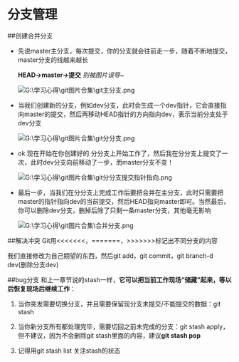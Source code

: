 # 分支管理
##创建合并分支
* 先说master主分支，每次提交，你的分支就会往前走一步，随着不断地提交，master分支的线越来越长

	**HEAD->master->提交**		*别被图片误导~*

	<img src="G:\学习心得\git图片合集\git主分支.png" alt="G:\学习心得\git图片合集\git主分支.png"  >

* 当我们创建新的分支，例如dev分支，此时会生成一个dev指针，它会直接指向master的提交，然后再移动HEAD指针的方向指向dev，表示当前分支处于dev分支

	<img src="G:\学习心得\git图片合集\git分分支.png" alt="G:\学习心得\git图片合集\git分分支.png"  >

* ok 现在开始在你创建好的 分分支上开始工作了，然后我在分分支上提交了一次，此时dev分支向前移动了一步，而master分支不变！

	<img src="G:\学习心得\git图片合集\git分分支提交指针指向.png" alt="G:\学习心得\git图片合集\git分分支提交指针指向.png"  >
  
* 最后一步，当我们在分分支上完成工作后要把合并在主分支，此时只需要把master的指针指向dev的当前提交，然后HEAD指向master即可。当然最后，你可以删除dev分支，删掉后除了只剩一条master分支，其他毫无影响

	<img src="G:\学习心得\git图片合集\合并分支.png" alt="G:\学习心得\git图片合集\合并分支.png"  >

##解决冲突
Git用<<<<<<<，=======，>>>>>>>标记出不同分支的内容

我们直接修改为自己期望的东西，然后git add，git commit，git branch-d dev(删除分支dev)

##bug分支
和上一章节说的stash一样，**它可以把当前工作现场“储藏”起来，等以后恢复现场后继续工作**：

1. 当你突发需要切换分支，并且需要保留现分支未提交/不能提交的数据：git stash

2. 当你新分支所有都处理完毕，需要切回之前未完成的分支：git stash apply，但不建议，因为不会删除git stash里面的内容，建议**git stash pop**

3. 记得用git stash list 关注stash的状态


